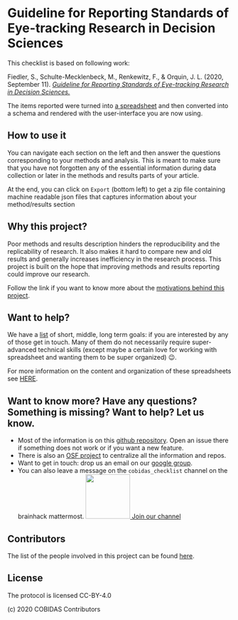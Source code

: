 <div class="container-fluid">
  <h1>Guideline for Reporting Standards of Eye-tracking Research in Decision Sciences</h1>
  <p>This checklist is based on following work:</p>
  <p>
    Fiedler, S., Schulte-Mecklenbeck, M., Renkewitz, F., & Orquin, J. L. (2020, September 11).
    <a href="https://doi.org/10.31234/osf.io/f6qcy" target="_blank">
        <em>Guideline for Reporting Standards of Eye-tracking Research in Decision Sciences.</em>
    </a>
  </p>

  <p>The items reported were turned into
        <a href="https://docs.google.com/spreadsheets/d/1aQZINzS24oYDgu6PZ8djqZQZ2s2eNs2xP6kyzHokU8o/edit?usp=sharing" target="_blank">a spreadsheet</a> and then converted into a schema and rendered with the user-interface you are
        now using.
  </p>
</div>
</section>

## How to use it

You can navigate each section on the left and then answer the questions
corresponding to your methods and analysis. This is meant to make sure that you
have not forgotten any of the essential information during data collection or
later in the methods and results parts of your article.

At the end, you can click on `Export` (bottom left) to get a zip file containing
machine readable json files that captures information about your method/results
section

## Why this project?

Poor methods and results description hinders the reproducibility and the
replicability of research. It also makes it hard to compare new and old results
and generally increases inefficiency in the research process. This project is
built on the hope that improving methods and results reporting could improve our
research.

Follow the link if you want to know more about the
[motivations behind this project](https://remi-gau.github.io/eCobidas/#motivations).

## Want to help?

We have a [list](https://remi-gau.github.io/eCobidas/#goals) of short, middle,
long term goals: if you are interested by any of those get in touch. Many of
them do not necessarily require super-advanced technical skills (except maybe a
certain love for working with spreadsheet and wanting them to be super
organized) :wink:.

For more information on the content and organization of these spreadsheets see
[HERE](https://remi-gau.github.io/eCobidas/40-spreadsheets/).

## Want to know more? Have any questions? Something is missing? Want to help? Let us know.

- Most of the information is on this
  [github repository](https://github.com/Remi-Gau/COBIDAS_chckls). Open an issue
  there if something does not work or if you want a new feature.
- There is also an [OSF project](https://osf.io/anvqy/) to centralize all the
  information and repos.
- Want to get in touch: drop us an email on our
  [google group](https://groups.google.com/d/forum/cobidas-checklist).
- You can also leave a message on the `cobidas_checklist` channel on the
  brainhack mattermost.
  <a href="https://mattermost.brainhack.org/brainhack/channels/cobidas_checklist"><img src="http://www.mattermost.org/wp-content/uploads/2016/03/logoHorizontal.png" width=100px />
  Join our channel </a>

## Contributors

The list of the people involved in this project can be found
[here](https://github.com/Remi-Gau/eCobidas#contributors-).

## License

The protocol is licensed CC-BY-4.0

(c) 2020 COBIDAS Contributors
